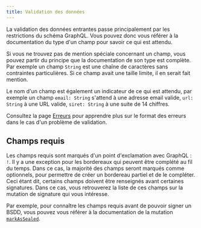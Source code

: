 ```yaml
---
title: Validation des données
---
```


La validation des données entrantes passe principalement par les restrictions du schéma GraphQL. Vous pouvez donc vous référer à la documentation du type d'un champ pour savoir ce qui est attendu.

Si vous ne trouvez pas de mention spéciale concernant un champ, vous pouvez partir du principe que la documentation de son type est complète. Par exemple un champ `String` est une chaîne de caractères sans contraintes particulières. Si ce champ avait une taille limite, il en serait fait mention.

Le nom d'un champ est également un indicateur de ce qui est attendu, par exemple un champ `email: String` s'attend à une adresse email valide, `url: String` à une URL valide, `siret: String` à une suite de 14 chiffres.

Consultez la page [Erreurs](./errors.md) pour apprendre plus sur le format des erreurs dans le cas d'un problème de validation.

## Champs requis

Les champs requis sont marqués d'un point d'exclamation avec GraphQL : `!`. Il y a une exception pour les bordereaux qui peuvent être complété au fil du temps. Dans ce cas, la majorité des champs seront marqués comme optionnels, pour permettre de créer un bordereau partiel et de le compléter. Ceci étant dit, certains champs doivent être renseignés avant certaines signatures. Dans ce cas, vous retrouverez la liste de ces champs sur la mutation de signature qui vous intéresse.

Par exemple, pour connaître les champs requis avant de pouvoir signer un BSDD, vous pouvez vous référer à la documentation de la mutation [`markAsSealed`](./api-reference/bsdd/mutations.md#markassealed).
